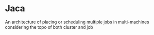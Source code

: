 # Jaca
An architecture of placing or scheduling multiple jobs in multi-machines considering the topo of both cluster and job 
